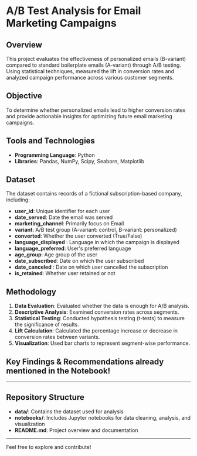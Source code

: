# A/B Test Analysis for Email Marketing Campaigns

## Overview
This project evaluates the effectiveness of personalized emails (B-variant) compared to standard boilerplate emails (A-variant) through A/B testing. Using statistical techniques, measured the lift in conversion rates and analyzed campaign performance across various customer segments.

## Objective
To determine whether personalized emails lead to higher conversion rates and provide actionable insights for optimizing future email marketing campaigns.

## Tools and Technologies
- **Programming Language**: Python
- **Libraries**: Pandas, NumPy, Scipy, Seaborn, Matplotlib

## Dataset
The dataset contains records of a fictional subscription-based company, including:
- **user_id**: Unique identifier for each user
- **date_served**: Date the email was served
- **marketing_channel**: Primarily focus on Email
- **variant**: A/B test group (A-variant: control, B-variant: personalized)
- **converted**: Whether the user converted (True/False)
- **language_displayed** : Language in which the campaign is displayed
- **language_preferred**: User's preferred language
- **age_group**: Age group of the user
- **date_subscribed**: Date on which the user subscribed
- **date_canceled** : Date on which user cancelled the subscription
- **is_retained**: Whether user retained or not


## Methodology
1. **Data Evaluation**: Evaluated whether the data is enough for A/B analysis.
2. **Descriptive Analysis**: Examined conversion rates across segments.
3. **Statistical Testing**: Conducted hypothesis testing (t-tests) to measure the significance of results.
4. **Lift Calculation**: Calculated the percentage increase or decrease in conversion rates between variants.
5. **Visualization**: Used bar charts to represent segment-wise performance.

## Key Findings & Recommendations already mentioned in the Notebook!


---

## Repository Structure
- **data/**: Contains the dataset used for analysis
- **notebooks/**: Includes Jupyter notebooks for data cleaning, analysis, and visualization
- **README.md**: Project overview and documentation

---

Feel free to explore and contribute!

